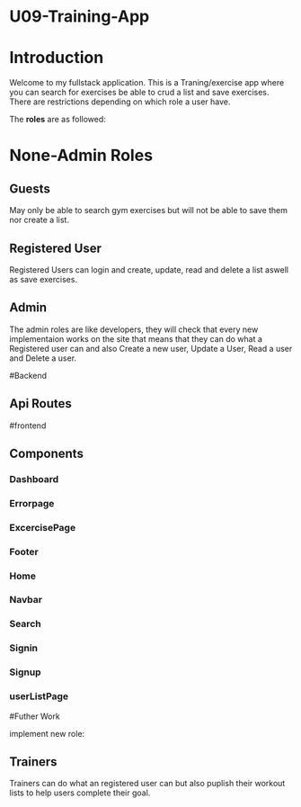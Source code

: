 # U09-Training-App

# **Introduction**

Welcome to my fullstack application. This is a Traning/exercise app where you can search for exercises be able to crud a list and save exercises. There are restrictions depending on which role a user have.

The **roles** are as followed:

# None-Admin Roles

## **Guests**

May only be able to search gym exercises but will not be able to save them nor create a list.

## **Registered User**

Registered Users can login and create, update, read and delete a list aswell as save exercises.

## **Admin**

The admin roles are like developers, they will check that every new implementaion works on the site that means that they can do what a Registered user can and also Create a new user, Update a User, Read a user and Delete a user.

#Backend

## **Api Routes**

#frontend

## Components

### **Dashboard**

### **Errorpage**

### **ExcercisePage**

### **Footer**

### **Home**

### **Navbar**

### **Search**

### **Signin**

### **Signup**

### **userListPage**

#Futher Work

implement new role:

## **Trainers**

Trainers can do what an registered user can but also puplish their workout lists to help users complete their goal.
